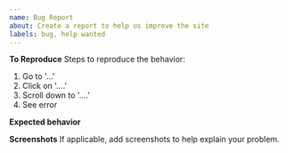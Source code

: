 ```yaml
---
name: Bug Report
about: Create a report to help us improve the site
labels: bug, help wanted
---
```


<!-- Short summary of the bug -->

**To Reproduce**
Steps to reproduce the behavior:

1. Go to '...'
2. Click on '....'
3. Scroll down to '....'
4. See error

**Expected behavior**

<!-- What should have happened? -->

**Screenshots**
If applicable, add screenshots to help explain your problem.
